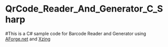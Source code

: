 # QrCode_Reader_And_Generator_C_Sharp

#This is a C# sample code for Barcode Reader and Generator using [AForge.net](http://www.aforgenet.com/) and [Xzing](https://www.nuget.org/packages/ZXing.Net/)
